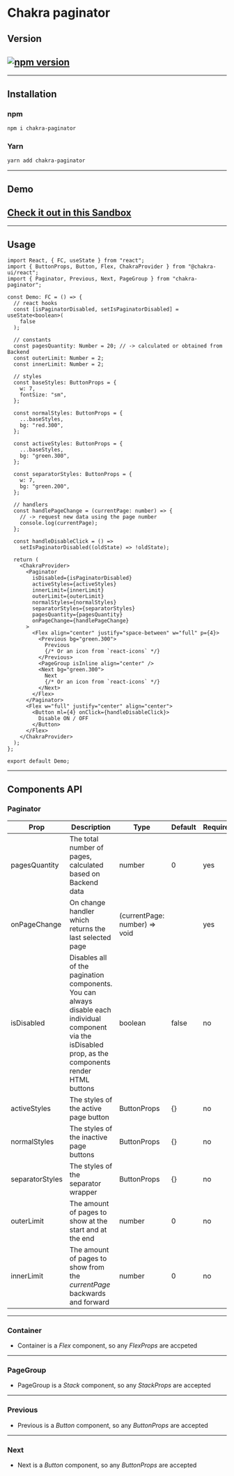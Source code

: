# Chakra paginator

## Version

## [![npm version](https://badge.fury.io/js/chakra-paginator.svg)](https://badge.fury.io/js/chakra-paginator)

---

## Installation

### npm

```bash
npm i chakra-paginator
```

### Yarn

```bash
yarn add chakra-paginator
```

---

## Demo

## [Check it out in this Sandbox](https://codesandbox.io/s/chakra-paginator-demo-4n2gd)

---

## Usage

```tsx
import React, { FC, useState } from "react";
import { ButtonProps, Button, Flex, ChakraProvider } from "@chakra-ui/react";
import { Paginator, Previous, Next, PageGroup } from "chakra-paginator";

const Demo: FC = () => {
  // react hooks
  const [isPaginatorDisabled, setIsPaginatorDisabled] = useState<boolean>(
    false
  );

  // constants
  const pagesQuantity: Number = 20; // -> calculated or obtained from Backend
  const outerLimit: Number = 2;
  const innerLimit: Number = 2;

  // styles
  const baseStyles: ButtonProps = {
    w: 7,
    fontSize: "sm",
  };

  const normalStyles: ButtonProps = {
    ...baseStyles,
    bg: "red.300",
  };

  const activeStyles: ButtonProps = {
    ...baseStyles,
    bg: "green.300",
  };

  const separatorStyles: ButtonProps = {
    w: 7,
    bg: "green.200",
  };

  // handlers
  const handlePageChange = (currentPage: number) => {
    // -> request new data using the page number
    console.log(currentPage);
  };

  const handleDisableClick = () =>
    setIsPaginatorDisabled((oldState) => !oldState);

  return (
    <ChakraProvider>
      <Paginator
        isDisabled={isPaginatorDisabled}
        activeStyles={activeStyles}
        innerLimit={innerLimit}
        outerLimit={outerLimit}
        normalStyles={normalStyles}
        separatorStyles={separatorStyles}
        pagesQuantity={pagesQuantity}
        onPageChange={handlePageChange}
      >
        <Flex align="center" justify="space-between" w="full" p={4}>
          <Previous bg="green.300">
            Previous
            {/* Or an icon from `react-icons` */}
          </Previous>
          <PageGroup isInline align="center" />
          <Next bg="green.300">
            Next
            {/* Or an icon from `react-icons` */}
          </Next>
        </Flex>
      </Paginator>
      <Flex w="full" justify="center" align="center">
        <Button ml={4} onClick={handleDisableClick}>
          Disable ON / OFF
        </Button>
      </Flex>
    </ChakraProvider>
  );
};

export default Demo;
```

---

## Components API

### Paginator

| Prop            | Description                                                                                                                                                | Type                          | Default | Required |
| --------------- | ---------------------------------------------------------------------------------------------------------------------------------------------------------- | ----------------------------- | ------- | -------- |
| pagesQuantity   | The total number of pages, calculated based on Backend data                                                                                                | number                        | 0       | yes      |
| onPageChange    | On change handler which returns the last selected page                                                                                                     | (currentPage: number) => void |         | yes      |
| isDisabled      | Disables all of the pagination components. You can always disable each individual component via the isDisabled prop, as the components render HTML buttons | boolean                       | false   | no       |
| activeStyles    | The styles of the active page button                                                                                                                       | ButtonProps                   | {}      | no       |
| normalStyles    | The styles of the inactive page buttons                                                                                                                    | ButtonProps                   | {}      | no       |
| separatorStyles | The styles of the separator wrapper                                                                                                                        | ButtonProps                   | {}      | no       |
| outerLimit      | The amount of pages to show at the start and at the end                                                                                                    | number                        | 0       | no       |
| innerLimit      | The amount of pages to show from the _currentPage_ backwards and forward                                                                                   | number                        | 0       | no       |

---

### Container

- Container is a _Flex_ component, so any _FlexProps_ are accpeted

---

### PageGroup

- PageGroup is a _Stack_ component, so any _StackProps_ are accepted

---

### Previous

- Previous is a _Button_ component, so any _ButtonProps_ are accepted

---

### Next

- Next is a _Button_ component, so any _ButtonProps_ are accepted
